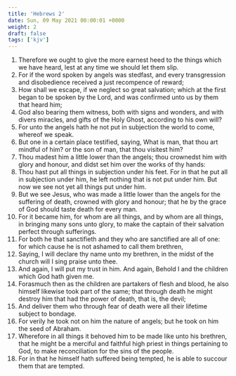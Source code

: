 ```yaml
---
title: 'Hebrews 2'
date: Sun, 09 May 2021 00:00:01 +0000
weight: 2
draft: false
tags: ['kjv'] 
---
```


1. Therefore we ought to give the more earnest heed to the things which we have heard, lest at any time we should let them slip.
2. For if the word spoken by angels was stedfast, and every transgression and disobedience received a just recompence of reward;
3. How shall we escape, if we neglect so great salvation; which at the first began to be spoken by the Lord, and was confirmed unto us by them that heard him;
4. God also bearing them witness, both with signs and wonders, and with divers miracles, and gifts of the Holy Ghost, according to his own will?
5. For unto the angels hath he not put in subjection the world to come, whereof we speak.
6. But one in a certain place testified, saying, What is man, that thou art mindful of him? or the son of man, that thou visitest him?
7. Thou madest him a little lower than the angels; thou crownedst him with glory and honour, and didst set him over the works of thy hands:
8. Thou hast put all things in subjection under his feet. For in that he put all in subjection under him, he left nothing that is not put under him. But now we see not yet all things put under him.
9. But we see Jesus, who was made a little lower than the angels for the suffering of death, crowned with glory and honour; that he by the grace of God should taste death for every man.
10. For it became him, for whom are all things, and by whom are all things, in bringing many sons unto glory, to make the captain of their salvation perfect through sufferings.
11. For both he that sanctifieth and they who are sanctified are all of one: for which cause he is not ashamed to call them brethren,
12. Saying, I will declare thy name unto my brethren, in the midst of the church will I sing praise unto thee.
13. And again, I will put my trust in him. And again, Behold I and the children which God hath given me.
14. Forasmuch then as the children are partakers of flesh and blood, he also himself likewise took part of the same; that through death he might destroy him that had the power of death, that is, the devil;
15. And deliver them who through fear of death were all their lifetime subject to bondage.
16. For verily he took not on him the nature of angels; but he took on him the seed of Abraham.
17. Wherefore in all things it behoved him to be made like unto his brethren, that he might be a merciful and faithful high priest in things pertaining to God, to make reconciliation for the sins of the people.
18. For in that he himself hath suffered being tempted, he is able to succour them that are tempted.
